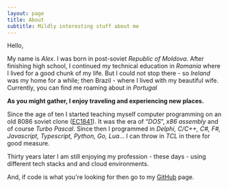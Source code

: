 ```yaml
---
layout: page
title: About
subtitle: Mildly interesting stuff about me
---
```


Hello,

My name is *Alex*. I was born in post-soviet *Republic of Moldova*. After finishing high school, I continued my technical education in *Romania* where I lived for a good chunk of my life. But I could not stop there - so *Ireland* was my home for a while; then Brazil - where I lived with my beautiful wife. Currently, you can find me roaming about in *Portugal*

**As you might gather, I enjoy traveling and experiencing new places.**

Since the age of ten I started teaching myself computer programming on an old 8086 soviet clone ([EC1841](http://www.leningrad.su/museum/show_big.php?n=1038)). It was the era of “*DOS*”, *x86 assembly* and of course *Turbo Pascal*. Since then I programmed in *Delphi, C/C++, C#, F#, Javascript, Typescript, Python, Go, Lua*... I can throw in *TCL* in there for good measure.

Thirty years later I am still enjoying my profession - these days - using different tech stacks and and cloud environments.

And, if code is what you're looking for then go to my [GitHub](https://github.com/pavkam) page.
